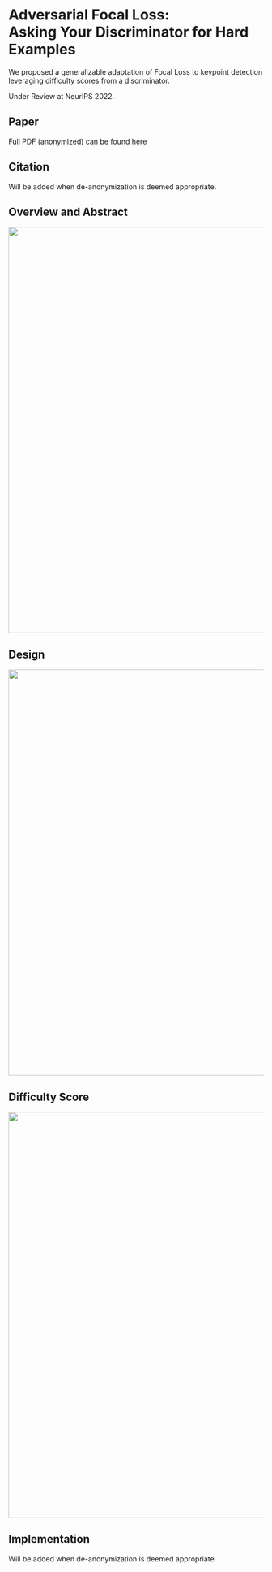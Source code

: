 # Adversarial Focal Loss: <br>Asking Your Discriminator for Hard Examples
We proposed a generalizable adaptation of Focal Loss to keypoint detection leveraging difficulty scores from a discriminator.

Under Review at NeurIPS 2022.

## Paper
Full PDF (anonymized) can be found [here](https://github.com/ChenRaphaelLiu/AdversarialFocalLoss/blob/main/paper/AFL_20220519.pdf)

## Citation
Will be added when de-anonymization is deemed appropriate.

## Overview and Abstract
<img src="https://github.com/ChenRaphaelLiu/AdversarialFocalLoss/blob/main/paper/github_display_01.png" width="800"/>

## Design
<img src="https://github.com/ChenRaphaelLiu/AdversarialFocalLoss/blob/main/paper/github_display_02.png" width="800"/>

## Difficulty Score
<img src="https://github.com/ChenRaphaelLiu/AdversarialFocalLoss/blob/main/paper/github_display_03.png" width="800"/>

## Implementation
Will be added when de-anonymization is deemed appropriate.
